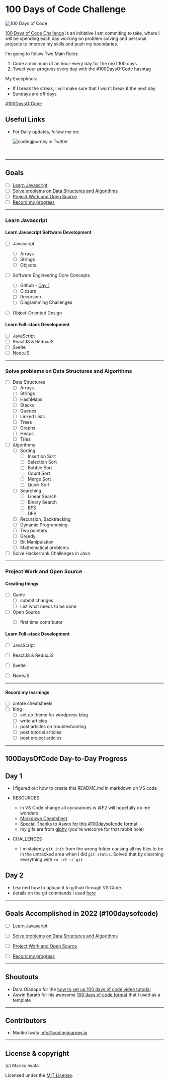 
# 100 Days of Code Challenge

<p>
<img src="https://media.giphy.com/media/6g9fN5IYV9Oc8/giphy.gif" alt="100 Days of Code" />
</p>

[100 Days of Code Challenge](https://www.100daysofcode.com/) is an initiative I am commiting to take, where I will be spending each day working on problem solving and personal projects to improve my skills and push my boundaries.

I'm going to follow Two Main Rules:
1. Code a minimum of an hour every day for the next 100 days.
2. Tweet your progress every day with the #100DaysOfCode hashtag

My Exceptions:
- If I break the streak, I will make sure that I won't break it the next day
- Sundays are off days

[#100DaysOfCode](https://100DaysOfCode.com) 


## Useful Links

- For Daily updates, follow me on:

    <a href="https://twitter.com/codingjourneyio">
    <img align="left" alt="codingjourney.io Twitter" src="https://img.icons8.com/2266EE/twitter"/>
    </a>
<br>
<br>
<br>


---


## Goals

- [ ] [Learn Javascript](#learn-javascript)
- [ ] [Solve problems on Data Structures and Algorithms](#solve-problems-on-data-structures-and-algorithms)
- [ ] [Project Work and Open Source](#project-work-and-open-source)
- [ ] [Record my progress](#record-my-progress)

---


### Learn Javascript

#### Learn Javascript Software Development 
- [ ] Javascript
    - [ ] Arrays
    - [ ] Strings
    - [ ] Objects
- [ ] Software Engineering Core Concepts
	- [ ] Github - [Day 1](#day-1)
	- [ ] Closure
	- [ ] Recursion 
	- [ ] Diagramming Challenges
- [ ] Object-Oriented Design


#### Learn Full-stack Development 
- [ ] JavaScript
- [ ] ReactJS & ReduxJS
- [ ] Svelte
- [ ] NodeJS
---


### Solve problems on Data Structures and Algorithms

- [ ] Data Structures
	- [ ] Arrays
	- [ ] Strings 
	- [ ] HashMaps 
	- [ ] Stacks
	- [ ] Queues 
	- [ ] Linked Lists 
	- [ ] Trees 
	- [ ] Graphs
	- [ ] Heaps
	- [ ] Tries

- [ ] Algorithms
	- [ ] Sorting
		- [ ] Insertion Sort
		- [ ] Selection Sort
		- [ ] Bubble Sort
		- [ ] Count Sort
		- [ ] Merge Sort
		- [ ] Quick Sort
	- [ ] Searching
		- [ ] Linear Search
		- [ ] Binary Search
		- [ ]  BFS
		- [ ] DFS
	- [ ] Recursion, Backtracking 
	- [ ] Dynamic Programming 
	- [ ] Two pointers
	- [ ] Greedy
	- [ ] Bit Manipulation
	- [ ]  Mathematical problems
- [ ] Solve Hackerrank Challenges in Java
---
### Project Work and Open Source

#### Creating things
- [ ] Game
    - [ ] submit changes
    - [ ] List what needs to be done
- [ ] Open Source
	- [ ] first time contributor


#### Learn Full-stack Development 
- [ ] JavaScript
- [ ] ReactJS & ReduxJS
- [ ] Svelte
- [ ] NodeJS


---
#### Record my learnings
- [ ] create cheatsheets
- [ ] blog
    - [ ] set up theme for wordpress blog
    - [ ] write articles
    - [ ] post articles on troubleshooting
    - [ ] post tutorial articles
    - [ ] post project articles
---


## 100DaysOfCode Day-to-Day Progress

## Day 1

- I figured out how to create this README.md in markdown on VS code 

- RESOURCES
    - in VS Code change all occurances is ⌘F2 will hopefully do me wonders
    - [Markdown Cheatsheet](https://www.markdownguide.org/cheat-sheet/)
    - [Special Thanks to Aswin for this #100daysofcode format](https://aswinbarath.github.io/100-days-of-code-challenge/)
    - my gifs are from [giphy](https://giphy.com/) (you're welcome for that rabbit hole)

- CHALLENGES
    - I mistakenly `git init` from the wrong folder causing all my files to be in the untracked area when I did `git status`. Solved that by clearning everything with `rm -rf ~/.git` 

## Day 2
- Learned how to upload it to github through VS Code.
- details on the git commands I used [here](Day002/Day002.md)






---

## Goals Accomplished in 2022 (#100daysofcode)

- [ ] [Learn Javascript](#learn-javascript)
- [ ] [Solve problems on Data Structures and Algorithms](#solve-problems-on-data-structures-and-algorithms)
- [ ] [Project Work and Open Source](#project-work-and-open-source)
- [ ] [Record my progress](#record-my-progress)


---
## Shoutouts
- Dara Oladapo for the [how to set up 100 days of code video tutorial](https://www.youtube.com/watch?v=qzdRE7Uw4-M&ab_channel=DaraOladapo) 
- Aswin Barath for his awesome [100 days of code format](https://github.com/AswinBarath/100-days-of-code-challenge) that I used as a template
---

## Contributors

- Mariko Iwata <info@codingjourney.io>

---

## License & copyright

(c) Mariko Iwata

Licensed under the [MIT License](LICENSE).